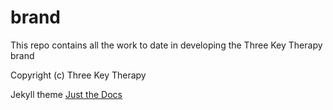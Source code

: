 # brand

This repo contains all the work to date in developing the Three Key Therapy brand

Copyright (c) Three Key Therapy

Jekyll theme [Just the Docs](https://just-the-docs.com/)